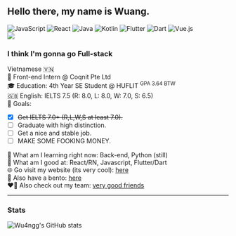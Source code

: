 ## Hello there, my name is Wuang.
![JavaScript](https://img.shields.io/badge/javascript-%23323330.svg?style=for-the-badge&logo=javascript&logoColor=%23F7DF1E)
![React](https://img.shields.io/badge/react-%2320232a.svg?style=for-the-badge&logo=react&logoColor=%2361DAFB)
![Java](https://img.shields.io/badge/java-%23ED8B00.svg?style=for-the-badge&logo=openjdk&logoColor=white)
![Kotlin](https://img.shields.io/badge/kotlin-%237F52FF.svg?style=for-the-badge&logo=kotlin&logoColor=white)
![Flutter](https://img.shields.io/badge/Flutter-%2302569B.svg?style=for-the-badge&logo=Flutter&logoColor=white)
![Dart](https://img.shields.io/badge/dart-%230175C2.svg?style=for-the-badge&logo=dart&logoColor=white)
![Vue.js](https://img.shields.io/badge/vuejs-%2335495e.svg?style=for-the-badge&logo=vuedotjs&logoColor=%234FC08D)\
![](https://komarev.com/ghpvc/?username=wu4ngg&color=green)
### I think I'm gonna go Full-stack
Vietnamese 🇻🇳\
🏢 Front-end Intern @ Coqnit Pte Ltd\
🎓 Education: 4th Year SE Student @ HUFLIT <sup>GPA 3.64 BTW</sup>\
🇬🇧 English: IELTS 7.5 (R: 8.0, L: 8.0, W: 7.0, S: 6.5)\
🎯 Goals: 
- [x] ~~Get IELTS 7.0+ (R,L,W,S at least 7.0).~~
- [ ] Graduate with high distinction.
- [ ] Get a nice and stable job.
- [ ] MAKE SOME FOOKING MONEY.

🌱 What am I learning right now: Back-end, Python (still)\
💯 What am I good at: React/RN, Javascript, Flutter/Dart\
🌐 Go visit my website (its very cool): [here](https://fowardslash.vercel.app/#/)\
🍱 Also have a bento: [here](https://bento.me/wuangg)\
❤️‍🔥 Also check out my team: [very good friends](https://fowardslash.vercel.app/#/team)
<hr>

### Stats
![Wu4ngg's GitHub stats](https://github-readme-stats.vercel.app/api?username=wu4ngg&show_icons=true&theme=default)
